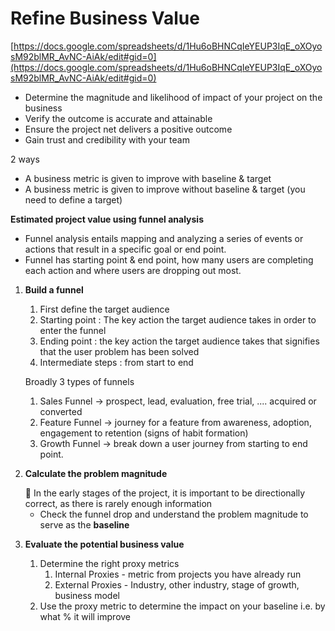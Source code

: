 # Refine Business Value

[https://docs.google.com/spreadsheets/d/1Hu6oBHNCqIeYEUP3IqE_oXOyosM92blMR_AvNC-AiAk/edit#gid=0](https://docs.google.com/spreadsheets/d/1Hu6oBHNCqIeYEUP3IqE_oXOyosM92blMR_AvNC-AiAk/edit#gid=0)

- Determine the magnitude and likelihood of impact of your project on the business
- Verify the outcome is accurate and attainable
- Ensure the project net delivers a positive outcome
- Gain trust and credibility with your team

2 ways 

- A business metric is given to improve with baseline & target
- A business metric is given to improve without baseline & target (you need to define a target)

**Estimated project value using funnel analysis**

- Funnel analysis entails mapping and analyzing a series of events or actions that result in a specific goal or end point.
- Funnel has starting point & end point, how many users are completing each action and where users are dropping out most.

1. **Build a funnel**
    1. First define the target audience
    2. Starting point : The key action the target audience takes in order to enter the funnel
    3. Ending point : the key action the target audience takes that signifies that the user problem has been solved
    4. Intermediate steps : from start to end
    
    Broadly 3 types of funnels
    
    1. Sales Funnel → prospect, lead, evaluation, free trial, .... acquired or converted
    2. Feature Funnel → journey for a feature from awareness, adoption, engagement to retention (signs of habit formation)
    3. Growth Funnel →  break down a user journey from starting to end point. 
2. **Calculate the problem magnitude**
    
    <aside>
    💁 In the early stages of the project, it is important to be directionally correct, as there is rarely enough information
    
    </aside>
    
    - Check the funnel drop and understand the problem magnitude to serve as the **baseline**
    
3. **Evaluate the potential business value**
    1. Determine the right proxy metrics
        1. Internal Proxies - metric from projects you have already run 
        2. External Proxies - Industry, other industry, stage of growth, business model  
    2. Use the proxy metric to determine the impact on your baseline i.e. by what % it will improve